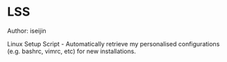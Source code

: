 LSS
===

Author: iseijin

Linux Setup Script - Automatically retrieve my personalised configurations (e.g. bashrc, vimrc, etc) for new installations.

